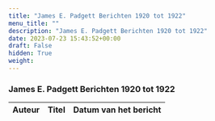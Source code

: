 ```yaml
---
title: "James E. Padgett Berichten 1920 tot 1922"
menu_title: ""
description: "James E. Padgett Berichten 1920 tot 1922"
date: 2023-07-23 15:43:52+00:00
draft: False
hidden: True
weight:
---
```

### James E. Padgett Berichten 1920 tot 1922

**Auteur** | **Titel** | **Datum van het bericht**
---|---|---
